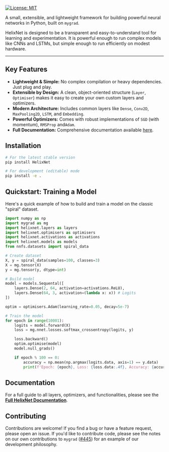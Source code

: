 [![License: MIT](https://img.shields.io/badge/License-MIT-yellow.svg)](https://opensource.org/licenses/MIT)

A small, extensible, and lightweight framework for building powerful neural networks in Python, built on `mygrad`.

HelixNet is designed to be a transparent and easy-to-understand tool for learning and experimentation. It is powerful enough to run complex models like CNNs and LSTMs, but simple enough to run efficiently on modest hardware.

---

## Key Features

* **Lightweight & Simple:** No complex compilation or heavy dependencies. Just plug and play.
* **Extensible by Design:** A clean, object-oriented structure (`Layer`, `Optimiser`) makes it easy to create your own custom layers and optimizers.
* **Modern Architecture:** Includes common layers like `Dense`, `Conv2D`, `MaxPooling2D`, `LSTM`, and `Embedding`.
* **Powerful Optimizers:** Comes with robust implementations of `SGD` (with momentum), `RMSProp` and`Adam`.
* **Full Documentation:** Comprehensive documentation available [here](https://helixnet.readthedocs.io/en/latest/).

## Installation

```bash
# For the latest stable version
pip install HelixNet

# For development (editable) mode
pip install -e .
```

## Quickstart: Training a Model

Here's a quick example of how to build and train a model on the classic "spiral" dataset.

```python
import numpy as np
import mygrad as mg
import helixnet.layers as layers
import helixnet.optimisers as optimisers
import helixnet.activations as activations
import helixnet.models as models
from nnfs.datasets import spiral_data

# Create dataset
X, y = spiral_data(samples=100, classes=3)
X = mg.tensor(X)
y = mg.tensor(y, dtype=int)

# Build model
model = models.Sequental([
    layers.Dense(2, 64, activation=activations.ReLU),
    layers.Dense(64, 3, activation=(lambda x: x)) # Logits
])

optim = optimisers.Adam(learning_rate=0.05, decay=5e-7)

# Train the model
for epoch in range(10001):
    logits = model.forward(X)
    loss = mg.nnet.losses.softmax_crossentropy(logits, y)

    loss.backward()
    optim.optimise(model)
    model.null_grads()

    if epoch % 100 == 0:
        accuracy = np.mean(np.argmax(logits.data, axis=1) == y.data)
        print(f'Epoch: {epoch}, Loss: {loss.data:.4f}, Accuracy: {accuracy:.4f}')
```

## Documentation

For a full guide to all layers, optimizers, and functionalities, please see the **[Full HelixNet Documentation](https://helixnet.readthedocs.io/en/latest/)**.

## Contributing

Contributions are welcome! If you find a bug or have a feature request, please open an issue. If you'd like to contribute code, please see the notes on our own contributions to `mygrad` ([#445](https://github.com/rsokl/MyGrad/pull/445)) for an example of our development philosophy.
